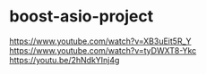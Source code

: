 # boost-asio-project

https://www.youtube.com/watch?v=XB3uEit5R_Y
https://www.youtube.com/watch?v=tyDWXT8-Ykc
https://youtu.be/2hNdkYInj4g
